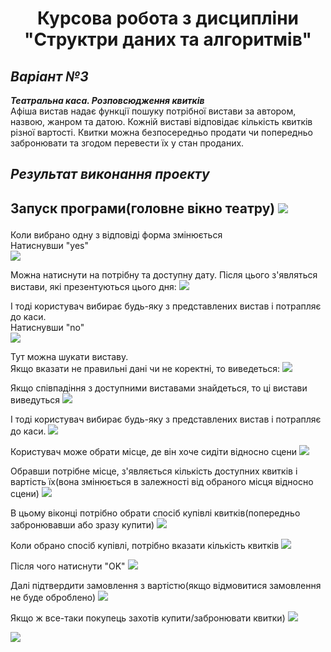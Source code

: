 <h1 align="center">Курсова робота з дисципліни "Структри даних та алгоритмів"</h1>
<h2 align="center">

***Варіант №3***
-----------------------------------
***Театральна каса. Розповсюдження квитків***<br />
Афіша вистав надає функції пошуку потрібної вистави за автором, назвою, жанром та датою. 
Кожній виставі відповідає кількість квитків різної вартості. 
Квитки можна безпосередньо продати чи попередньо забронювати та згодом перевести їх у стан проданих. 

***Результат виконання проекту***
-----------------------------------
Запуск програми(головне вікно театру)
<img src="https://i.imgur.com/fpZaPZU.png"></p>
-----------------------------------
Коли вибрано одну з відповіді форма змінюється<br />
Натиснувши "yes" <br />
<img src="https://i.imgur.com/eoVov5L.png"></p>
Можна натиснути на потрібну та доступну дату.
Після цього з'являться вистави, які презентуються цього дня:
<img src="https://i.imgur.com/CQy0qer.png"></p>
І тоді користувач вибирає будь-яку з представлених вистав i потрапляє до каси.<br />
Натиснувши "no"<br />
<img src="https://i.imgur.com/GRqRbpS.png"></p>
Тут можна шукати виставу.<br />
Якщо вказати не правильні дані чи не коректні, то виведеться:
<img src="https://i.imgur.com/Isr3wKM.png"></p>
Якщо співпадіння з доступними виставами знайдеться, то ці вистави виведуться
<img src="https://i.imgur.com/HKkcAJe.png"></p>
І тоді користувач вибирає будь-яку з представлених вистав i потрапляє до каси.
<img src="https://i.imgur.com/g2TYWMY.png"></p>
Користувач може обрати місце, де він хоче сидіти відносно сцени
<img src="https://i.imgur.com/M1xSXTC.png"></p>
Обравши потрібне місце, з'являється кількість доступних квитків і вартість їх(вона змінюється в залежності від обраного місця відносно сцени)
<img src="https://i.imgur.com/vBFPPbX.png"></p>
В цьому віконці потрібно обрати спосіб купівлі квитків(попередньо забронювавши або зразу купити)
<img src="https://i.imgur.com/GL5Znnn.png"></p>
Коли обрано спосіб купівлі, потрібно вказати кількість квитків
<img src="https://i.imgur.com/3MkiIhc.png"></p>
Після чого натиснути "OK"
<img src="https://i.imgur.com/Mt8FDGO.png"></p>
Далі підтвердити замовлення з вартістю(якщо відмовитися замовлення не буде оброблено)
<img src="https://i.imgur.com/xMx40Ie.png"></p>
Якщо ж все-таки покупець захотів купити/забронювати квитки)
<img src="https://i.imgur.com/QvH85yM.png"></p>
<img src="https://i.imgur.com/6JFzqmO.png"></p>

